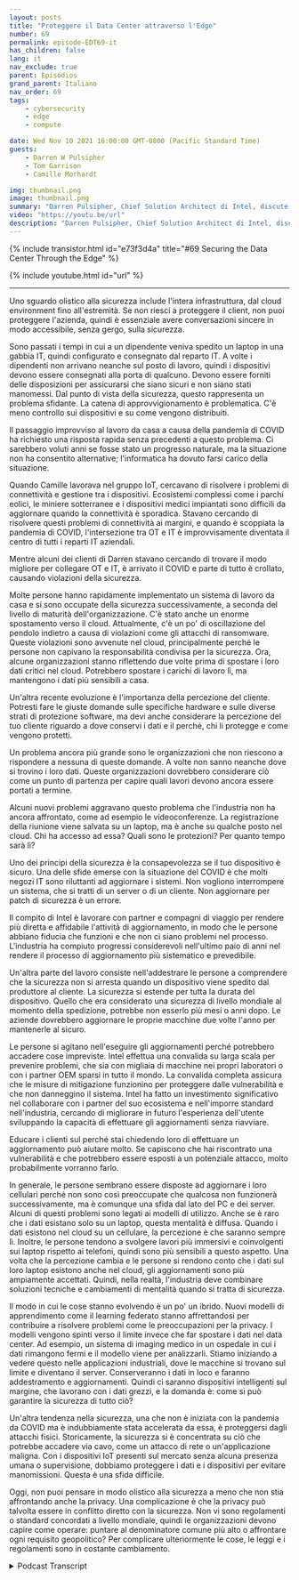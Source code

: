 ```yaml
---
layout: posts
title: "Proteggere il Data Center attraverso l'Edge"
number: 69
permalink: episode-EDT69-it
has_children: false
lang: it
nav_exclude: true
parent: Episódios
grand_parent: Italiano
nav_order: 69
tags:
    - cybersecurity
    - edge
    - compute

date: Wed Nov 10 2021 16:00:00 GMT-0800 (Pacific Standard Time)
guests:
    - Darren W Pulsipher
    - Tom Garrison
    - Camille Morhardt

img: thumbnail.png
image: thumbnail.png
summary: "Darren Pulsipher, Chief Solution Architect di Intel, discute la sicurezza del data center attraverso il perimetro con i colleghi dirigenti Intel e i conduttori del podcast Tom Garrison, VP della sicurezza client, e Camille Morhardt, Direttore dell'innovazione e della comunicazione della sicurezza."
video: "https://youtu.be/url"
description: "Darren Pulsipher, Chief Solution Architect di Intel, discute la sicurezza del data center attraverso il perimetro con i colleghi dirigenti Intel e i conduttori del podcast Tom Garrison, VP della sicurezza client, e Camille Morhardt, Direttore dell'innovazione e della comunicazione della sicurezza."
---
```


<div>
{% include transistor.html id="e73f3d4a" title="#69 Securing the Data Center Through the Edge" %}

{% include youtube.html id="url" %}
</div>

---

Uno sguardo olistico alla sicurezza include l'intera infrastruttura, dal cloud environment fino all'estremità. Se non riesci a proteggere il client, non puoi proteggere l'azienda, quindi è essenziale avere conversazioni sincere in modo accessibile, senza gergo, sulla sicurezza.

Sono passati i tempi in cui a un dipendente veniva spedito un laptop in una gabbia IT, quindi configurato e consegnato dal reparto IT. A volte i dipendenti non arrivano neanche sul posto di lavoro, quindi i dispositivi devono essere consegnati alla porta di qualcuno. Devono essere forniti delle disposizioni per assicurarsi che siano sicuri e non siano stati manomessi. Dal punto di vista della sicurezza, questo rappresenta un problema sfidante. La catena di approvvigionamento è problematica. C'è meno controllo sui dispositivi e su come vengono distribuiti.

Il passaggio improvviso al lavoro da casa a causa della pandemia di COVID ha richiesto una risposta rapida senza precedenti a questo problema. Ci sarebbero voluti anni se fosse stato un progresso naturale, ma la situazione non ha consentito alternative; l'informatica ha dovuto farsi carico della situazione.

Quando Camille lavorava nel gruppo IoT, cercavano di risolvere i problemi di connettività e gestione tra i dispositivi. Ecosistemi complessi come i parchi eolici, le miniere sotterranee e i dispositivi medici impiantati sono difficili da aggiornare quando la connettività è sporadica. Stavano cercando di risolvere questi problemi di connettività ai margini, e quando è scoppiata la pandemia di COVID, l'intersezione tra OT e IT è improvvisamente diventata il centro di tutti i reparti IT aziendali.

Mentre alcuni dei clienti di Darren stavano cercando di trovare il modo migliore per collegare OT e IT, è arrivato il COVID e parte di tutto è crollato, causando violazioni della sicurezza.

Molte persone hanno rapidamente implementato un sistema di lavoro da casa e si sono occupate della sicurezza successivamente, a seconda del livello di maturità dell'organizzazione. C'è stato anche un enorme spostamento verso il cloud. Attualmente, c'è un po' di oscillazione del pendolo indietro a causa di violazioni come gli attacchi di ransomware. Queste violazioni sono avvenute nel cloud, principalmente perché le persone non capivano la responsabilità condivisa per la sicurezza. Ora, alcune organizzazioni stanno riflettendo due volte prima di spostare i loro dati critici nel cloud. Potrebbero spostare i carichi di lavoro lì, ma mantengono i dati più sensibili a casa.

Un'altra recente evoluzione è l'importanza della percezione del cliente. Potresti fare le giuste domande sulle specifiche hardware e sulle diverse strati di protezione software, ma devi anche considerare la percezione del tuo cliente riguardo a dove conservi i dati e il perché, chi li protegge e come vengono protetti.

Un problema ancora più grande sono le organizzazioni che non riescono a rispondere a nessuna di queste domande. A volte non sanno neanche dove si trovino i loro dati. Queste organizzazioni dovrebbero considerare ciò come un punto di partenza per capire quali lavori devono ancora essere portati a termine.

Alcuni nuovi problemi aggravano questo problema che l'industria non ha ancora affrontato, come ad esempio le videoconferenze. La registrazione della riunione viene salvata su un laptop, ma è anche su qualche posto nel cloud. Chi ha accesso ad essa? Quali sono le protezioni? Per quanto tempo sarà lì?

Uno dei principi della sicurezza è la consapevolezza se il tuo dispositivo è sicuro. Una delle sfide emerse con la situazione del COVID è che molti negozi IT sono riluttanti ad aggiornare i sistemi. Non vogliono interrompere un sistema, che si tratti di un server o di un cliente. Non aggiornare per patch di sicurezza è un errore.

Il compito di Intel è lavorare con partner e compagni di viaggio per rendere più diretta e affidabile l'attività di aggiornamento, in modo che le persone abbiano fiducia che funzioni e che non ci siano problemi nel processo. L'industria ha compiuto progressi considerevoli nell'ultimo paio di anni nel rendere il processo di aggiornamento più sistematico e prevedibile.

Un'altra parte del lavoro consiste nell'addestrare le persone a comprendere che la sicurezza non si arresta quando un dispositivo viene spedito dal produttore al cliente. La sicurezza si estende per tutta la durata del dispositivo. Quello che era considerato una sicurezza di livello mondiale al momento della spedizione, potrebbe non esserlo più mesi o anni dopo. Le aziende dovrebbero aggiornare le proprie macchine due volte l'anno per mantenerle al sicuro.

Le persone si agitano nell'eseguire gli aggiornamenti perché potrebbero accadere cose impreviste. Intel effettua una convalida su larga scala per prevenire problemi, che sia con migliaia di macchine nei propri laboratori o con i partner OEM sparsi in tutto il mondo. La convalida completa assicura che le misure di mitigazione funzionino per proteggere dalle vulnerabilità e che non danneggino il sistema. Intel ha fatto un investimento significativo nel collaborare con i partner del suo ecosistema e nell'imporre standard nell'industria, cercando di migliorare in futuro l'esperienza dell'utente sviluppando la capacità di effettuare gli aggiornamenti senza riavviare.

Educare i clienti sul perché stai chiedendo loro di effettuare un aggiornamento può aiutare molto. Se capiscono che hai riscontrato una vulnerabilità e che potrebbero essere esposti a un potenziale attacco, molto probabilmente vorranno farlo.

In generale, le persone sembrano essere disposte ad aggiornare i loro cellulari perché non sono così preoccupate che qualcosa non funzionerà successivamente, ma è comunque una sfida dal lato del PC e dei server. Alcuni di questi problemi sono legati ai modelli di utilizzo. Anche se è raro che i dati esistano solo su un laptop, questa mentalità è diffusa. Quando i dati esistono nel cloud su un cellulare, la percezione è che saranno sempre lì. Inoltre, le persone tendono a svolgere lavori più immersivi e coinvolgenti sui laptop rispetto ai telefoni, quindi sono più sensibili a questo aspetto. Una volta che la percezione cambia e le persone si rendono conto che i dati sul loro laptop esistono anche nel cloud, gli aggiornamenti sono più ampiamente accettati. Quindi, nella realtà, l'industria deve combinare soluzioni tecniche e cambiamenti di mentalità quando si tratta di sicurezza.

Il modo in cui le cose stanno evolvendo è un po' un ibrido. Nuovi modelli di apprendimento come il learning federato stanno affrettandosi per contribuire a risolvere problemi come le preoccupazioni per la privacy. I modelli vengono spinti verso il limite invece che far spostare i dati nel data center. Ad esempio, un sistema di imaging medico in un ospedale in cui i dati rimangono fermi e il modello viene per analizzarli. Stiamo iniziando a vedere questo nelle applicazioni industriali, dove le macchine si trovano sul limite e diventano il server. Conserveranno i dati in loco e faranno addestramento e aggiornamenti. Quindi ci saranno dispositivi intelligenti sul margine, che lavorano con i dati grezzi, e la domanda è: come si può garantire la sicurezza di tutto ciò?

Un'altra tendenza nella sicurezza, una che non è iniziata con la pandemia da COVID ma è indubbiamente stata accelerata da essa, è proteggersi dagli attacchi fisici. Storicamente, la sicurezza si è concentrata su ciò che potrebbe accadere via cavo, come un attacco di rete o un'applicazione maligna. Con i dispositivi IoT presenti sul mercato senza alcuna presenza umana o supervisione, dobbiamo proteggere i dati e i dispositivi per evitare manomissioni. Questa è una sfida difficile.

Oggi, non puoi pensare in modo olistico alla sicurezza a meno che non stia affrontando anche la privacy. Una complicazione è che la privacy può talvolta essere in conflitto diretto con la sicurezza. Non vi sono regolamenti o standard concordati a livello mondiale, quindi le organizzazioni devono capire come operare: puntare al denominatore comune più alto o affrontare ogni requisito geopolitico? Per complicare ulteriormente le cose, le leggi e i regolamenti sono in costante cambiamento.



<details>
<summary> Podcast Transcript </summary>

<p></p>

</details>
